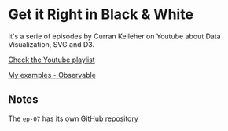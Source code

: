 # Get it Right in Black & White 

It's a serie of episodes by Curran Kelleher on Youtube about Data Visualization, SVG and D3.

[Check the Youtube playlist](https://www.youtube.com/watch?v=UQ_kqGDM8A4&list=PL9yYRbwpkyksegmB9HKX8YWP1DMZyZC9b&index=1)

[My examples - Observable](https://observablehq.com/collection/@celioeduardo/get-it-right-series)

## Notes

The `ep-07` has its own [GitHub repository](https://github.com/celioeduardo/d3-github-streamgraph)
